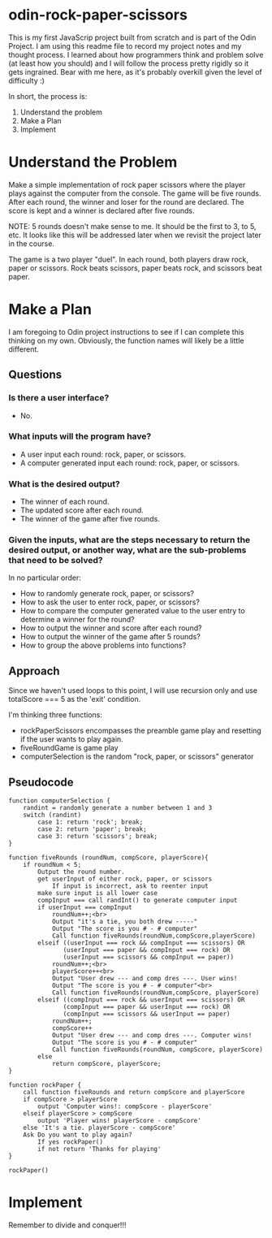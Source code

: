 # odin-rock-paper-scissors

This is my first JavaScrip project built from scratch and is part of the Odin Project. I am using this readme file to record my project notes and my thought process. I learned about how programmers think and problem solve (at least how you should) and I will follow the process pretty rigidly so it gets ingrained. Bear with me here, as it's probably overkill given the level of difficulty :)

In short, the process is:
1. Understand the problem
2. Make a Plan
3. Implement

# Understand the Problem
Make a simple implementation of rock paper scissors where the player plays against the computer from the console. The game will be five rounds. After each round, the winner and loser for the round are declared. The score is kept and a winner is declared after five rounds.

NOTE: 5 rounds doesn't make sense to me. It should be the first to 3, to 5, etc. It looks like this will be addressed later when we revisit the project later in the course.

The game is a two player "duel". In each round, both players draw rock, paper or scissors. Rock beats scissors, paper beats rock, and scissors beat paper.

# Make a Plan
I am foregoing to Odin project instructions to see if I can complete this thinking on my own. Obviously, the function names will likely be a little different.

## Questions
### Is there a user interface?
- No.

### What inputs will the program have?
- A user input each round: rock, paper, or scissors.
- A computer generated input each round: rock, paper, or scissors.

### What is the desired output?
- The winner of each round.
- The updated score after each round.
- The winner of the game after five rounds.

### Given the inputs, what are the steps necessary to return the desired output, or another way, what are the sub-problems that need to be solved?
In no particular order:
- How to randomly generate rock, paper, or scissors?
- How to ask the user to enter rock, paper, or scissors?
- How to compare the computer generated value to the user entry to determine a winner for the round?
- How to output the winner and score after each round?
- How to output the winner of the game after 5 rounds?
- How to group the above problems into functions?

## Approach
Since we haven't used loops to this point, I will use recursion only and use totalScore === 5 as the 'exit' condition.

I'm thinking three functions:
- rockPaperScissors encompasses the preamble game play and resetting if the user wants to play again.
- fiveRoundGame is game play
- computerSelection is the random "rock, paper, or scissors" generator

## Pseudocode

```
function computerSelection {
    randint = randomly generate a number between 1 and 3
    switch (randint)
        case 1: return 'rock'; break;
        case 2: return 'paper'; break;
        case 3: return 'scissors'; break;
}

function fiveRounds (roundNum, compScore, playerScore){
    if roundNum < 5;
        Output the round number.
        get userInput of either rock, paper, or scissors
            If input is incorrect, ask to reenter input
        make sure input is all lower case
        compInput === call randInt() to generate computer input
        if userInput === compInput
            roundNum++;<br>
            Output "it's a tie, you both drew -----"
            Output "The score is you # - # computer"
            Call function fiveRounds(roundNum,compScore,playerScore)
        elseif ((userInput === rock && compInput === scissors) OR
               (userInput === paper && compInput === rock) OR
               (userInput === scissors && compInput == paper))
            roundNum++;<br>
            playerScore++<br>
            Output "User drew --- and comp dres ---. User wins!
            Output "The score is you # - # computer"<br>
            Call function fiveRounds(roundNum,compScore, playerScore)
        elseif ((compInput === rock && userInput === scissors) OR
               (compInput === paper && userInput === rock) OR
               (compInput === scissors && userInput == paper)
            roundNum++;
            compScore++
            Output "User drew --- and comp dres ---. Computer wins!
            Output "The score is you # - # computer"
            Call function fiveRounds(roundNum, compScore, playerScore)
        else
            return compScore, playerScore;
}

function rockPaper {
    call function fiveRounds and return compScore and playerScore
    if compScore > playerScore
        output 'Computer wins!: compScore - playerScore'
    elseif playerScore > compScore
        output 'Player wins! playerScore - compScore'
    else 'It's a tie. playerScore - compScore'
    Ask Do you want to play again?
        If yes rockPaper()
        if not return 'Thanks for playing'
}

rockPaper()
```

# Implement
Remember to divide and conquer!!!



